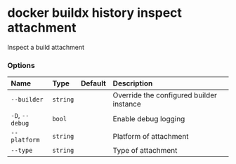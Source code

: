 # docker buildx history inspect attachment

<!---MARKER_GEN_START-->
Inspect a build attachment

### Options

| Name            | Type     | Default | Description                              |
|:----------------|:---------|:--------|:-----------------------------------------|
| `--builder`     | `string` |         | Override the configured builder instance |
| `-D`, `--debug` | `bool`   |         | Enable debug logging                     |
| `--platform`    | `string` |         | Platform of attachment                   |
| `--type`        | `string` |         | Type of attachment                       |


<!---MARKER_GEN_END-->

